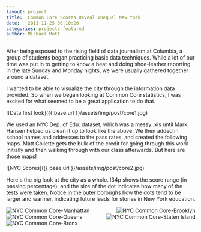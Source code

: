 ```yaml
---
layout: project
title:  Common Core Scores Reveal Inequal New York
date:   2013-11-25 00:10:20
categories: projects featured
author: Michael Mott
---
```


After being exposed to the rising field of data journalism at Columbia, a group of students began practicing basic data techniques. While a lot of our time was put in to getting to know a beat and doing shoe-leather reporting, in the late Sunday and Monday nights, we were usually gathered together around a dataset.

I wanted to be able to visualize the city through the information data provided. So when we began looking at Common Core statistics, I was excited for what seemed to be a great application to do that.

![Data first look]({{ base.url }}/assets/img/post/core1.jpg)

We used an NYC Dep. of Edu. dataset, which was a messy .xls until Mark Hansen helped us clean it up to look like the above. We then added in school names and addresses to the pass rates, and created the following maps. Matt Collette gets the bulk of the credit for going through this work initially and then walking through with our class afterwards. But here are those maps!

![NYC Scores]({{ base.url }}/assets/img/post/core2.jpg)

Here's the big look at the city as a whole. l34p shows the score range (in passing percentage), and the size of the dot indicates how many of the tests were taken. Notice in the outer boroughs how the dots tend to be larger and warmer, indicating future leads for stories in New York education.

<img src="{{ base.url }}/assets/img/post/core3.jpg)" alt="NYC Common Core-Manhattan" style="float:left">
<img src="{{ base.url }}/assets/img/post/core4.jpg)" alt="NYC Common Core-Brooklyn" style="float:right">


<img src="{{ base.url }}/assets/img/post/core5.jpg)" alt="NYC Common Core-Queens" style="float:left">
<img src="{{ base.url }}/assets/img/post/core6.jpg)" alt="NYC Common Core-Staten Island" style="float:right">

<img src="{{ base.url }}/assets/img/post/core7.jpg)" alt="NYC Common Core-Bronx" align="middle">